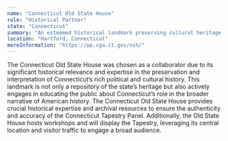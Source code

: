 ```yaml
---
name: "Connecticut Old State House"
role: "Historical Partner"
state: "Connecticut"
summary: "An esteemed historical landmark preserving cultural heritage while providing expert archival resources and hosting public educational programs in a central, high-visibility location."
location: "Hartford, Connecticut"
moreInformation: "https://wp.cga.ct.gov/osh/"
---
```


The Connecticut Old State House was chosen as a collaborator due to its
significant historical relevance and expertise in the preservation and
interpretation of Connecticut’s rich political and cultural history.
This landmark is not only a repository of the state’s heritage but also
actively engages in educating the public about Connecticut’s role in
the broader narrative of American history. The Connecticut Old State
House provides crucial historical expertise and archival resources to
ensure the authenticity and accuracy of the Connecticut Tapestry Panel.
Additionally, the Old State House hosts workshops and will display the
Tapestry, leveraging its central location and visitor traffic to engage
a broad audience.

